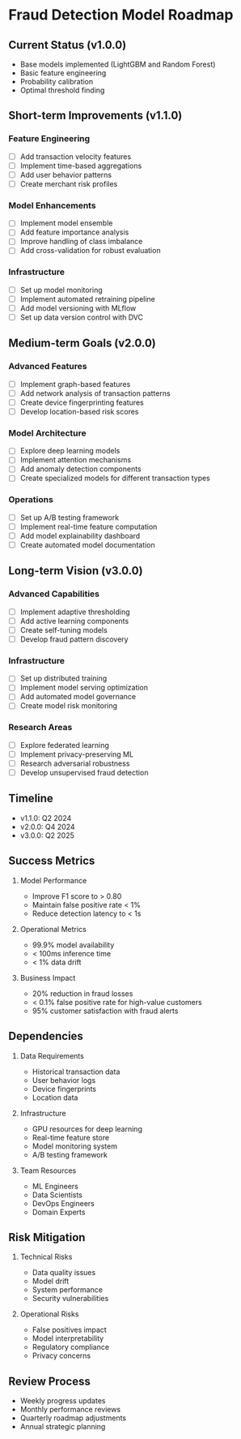 # Fraud Detection Model Roadmap

## Current Status (v1.0.0)
- Base models implemented (LightGBM and Random Forest)
- Basic feature engineering
- Probability calibration
- Optimal threshold finding

## Short-term Improvements (v1.1.0)
### Feature Engineering
- [ ] Add transaction velocity features
- [ ] Implement time-based aggregations
- [ ] Add user behavior patterns
- [ ] Create merchant risk profiles

### Model Enhancements
- [ ] Implement model ensemble
- [ ] Add feature importance analysis
- [ ] Improve handling of class imbalance
- [ ] Add cross-validation for robust evaluation

### Infrastructure
- [ ] Set up model monitoring
- [ ] Implement automated retraining pipeline
- [ ] Add model versioning with MLflow
- [ ] Set up data version control with DVC

## Medium-term Goals (v2.0.0)
### Advanced Features
- [ ] Implement graph-based features
- [ ] Add network analysis of transaction patterns
- [ ] Create device fingerprinting features
- [ ] Develop location-based risk scores

### Model Architecture
- [ ] Explore deep learning models
- [ ] Implement attention mechanisms
- [ ] Add anomaly detection components
- [ ] Create specialized models for different transaction types

### Operations
- [ ] Set up A/B testing framework
- [ ] Implement real-time feature computation
- [ ] Add model explainability dashboard
- [ ] Create automated model documentation

## Long-term Vision (v3.0.0)
### Advanced Capabilities
- [ ] Implement adaptive thresholding
- [ ] Add active learning components
- [ ] Create self-tuning models
- [ ] Develop fraud pattern discovery

### Infrastructure
- [ ] Set up distributed training
- [ ] Implement model serving optimization
- [ ] Add automated model governance
- [ ] Create model risk monitoring

### Research Areas
- [ ] Explore federated learning
- [ ] Implement privacy-preserving ML
- [ ] Research adversarial robustness
- [ ] Develop unsupervised fraud detection

## Timeline
- v1.1.0: Q2 2024
- v2.0.0: Q4 2024
- v3.0.0: Q2 2025

## Success Metrics
1. Model Performance
   - Improve F1 score to > 0.80
   - Maintain false positive rate < 1%
   - Reduce detection latency to < 1s

2. Operational Metrics
   - 99.9% model availability
   - < 100ms inference time
   - < 1% data drift

3. Business Impact
   - 20% reduction in fraud losses
   - < 0.1% false positive rate for high-value customers
   - 95% customer satisfaction with fraud alerts

## Dependencies
1. Data Requirements
   - Historical transaction data
   - User behavior logs
   - Device fingerprints
   - Location data

2. Infrastructure
   - GPU resources for deep learning
   - Real-time feature store
   - Model monitoring system
   - A/B testing framework

3. Team Resources
   - ML Engineers
   - Data Scientists
   - DevOps Engineers
   - Domain Experts

## Risk Mitigation
1. Technical Risks
   - Data quality issues
   - Model drift
   - System performance
   - Security vulnerabilities

2. Operational Risks
   - False positives impact
   - Model interpretability
   - Regulatory compliance
   - Privacy concerns

## Review Process
- Weekly progress updates
- Monthly performance reviews
- Quarterly roadmap adjustments
- Annual strategic planning 